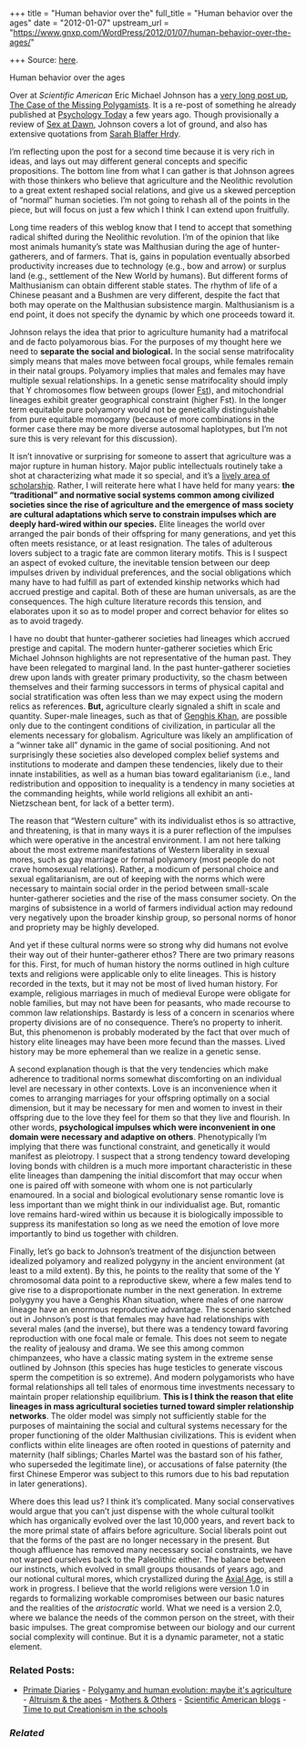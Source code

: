 +++
title = "Human behavior over the"
full_title = "Human behavior over the ages"
date = "2012-01-07"
upstream_url = "https://www.gnxp.com/WordPress/2012/01/07/human-behavior-over-the-ages/"

+++
Source: [here](https://www.gnxp.com/WordPress/2012/01/07/human-behavior-over-the-ages/).

Human behavior over the ages

Over at *Scientific American* Eric Michael Johnson has a [very long post up](http://blogs.scientificamerican.com/primate-diaries/2012/01/06/case-of-the-missing-polygamists/), [The Case of the Missing Polygamists](http://blogs.scientificamerican.com/primate-diaries/2012/01/06/case-of-the-missing-polygamists/). It is a re-post of something he already published at [Psychology Today](http://www.psychologytoday.com/blog/sex-dawn/201010/sex-evolution-and-the-case-the-missing-polygamists) a few years ago. Though provisionally a review of [Sex at Dawn](https://www.amazon.com/exec/obidos/ASIN/0061707813/geneexpressio-20), Johnson covers a lot of ground, and also has extensive quotations from [Sarah Blaffer Hrdy](https://en.wikipedia.org/wiki/Sarah_Blaffer_Hrdy).

I’m reflecting upon the post for a second time because it is very rich in ideas, and lays out may different general concepts and specific propositions. The bottom line from what I can gather is that Johnson agrees with those thinkers who believe that agriculture and the Neolithic revolution to a great extent reshaped social relations, and give us a skewed perception of “normal” human societies. I’m not going to rehash all of the points in the piece, but will focus on just a few which I think I can extend upon fruitfully.

  
Long time readers of this weblog know that I tend to accept that something radical shifted during the Neolithic revolution. I’m of the opinion that like most animals humanity’s state was Malthusian during the age of hunter-gatherers, and of farmers. That is, gains in population eventually absorbed productivity increases due to technology (e.g., bow and arrow) or surplus land (e.g., settlement of the New World by humans). But different forms of Malthusianism can obtain different stable states. The rhythm of life of a Chinese peasant and a Bushmen are very different, despite the fact that both may operate on the Malthusian subsistence margin. Malthusianism is a end point, it does not specify the dynamic by which one proceeds toward it.

Johnson relays the idea that prior to agriculture humanity had a matrifocal and de facto polyamorous bias. For the purposes of my thought here we need to **separate the social and biological.** In the social sense matrifocality simply means that males move between focal groups, while females remain in their natal groups. Polyamory implies that males and females may have multiple sexual relationships. In a genetic sense matrifocality should imply that Y chromosomes flow between groups (lower [Fst](https://en.wikipedia.org/wiki/Fixation_index)), and mitochondrial lineages exhibit greater geographical constraint (higher Fst). In the longer term equitable pure polyamory would not be genetically distinguishable from pure equitable momogamy (because of more combinations in the former case there may be more diverse autosomal haplotypes, but I’m not sure this is very relevant for this discussion).

It isn’t innovative or surprising for someone to assert that agriculture was a major rupture in human history. Major public intellectuals routinely take a shot at characterizing what made it so special, and it’s a [lively area of scholarship](https://www.gnxp.com/blog/2007/11/group-lifespan-differences-maybe-its.php). Rather, I will reiterate here what I have held for many years: **the “traditional” and normative social systems common among civilized societies since the rise of agriculture and the emergence of mass society are cultural adaptations which serve to constrain impulses which are deeply hard-wired within our species.** Elite lineages the world over arranged the pair bonds of their offspring for many generations, and yet this often meets resistance, or at least resignation. The tales of adulterous lovers subject to a tragic fate are common literary motifs. This is I suspect an aspect of evoked culture, the inevitable tension between our deep impulses driven by individual preferences, and the social obligations which many have to had fulfill as part of extended kinship networks which had accrued prestige and capital. Both of these are human universals, as are the consequences. The high culture literature records this tension, and elaborates upon it so as to model proper and correct behavior for elites so as to avoid tragedy.

I have no doubt that hunter-gatherer societies had lineages which accrued prestige and capital. The modern hunter-gatherer societies which Eric Michael Johnson highlights are not representative of the human past. They have been relegated to marginal land. In the past hunter-gatherer societies drew upon lands with greater primary productivity, so the chasm between themselves and their farming successors in terms of physical capital and social stratification was often less than we may expect using the modern relics as references. **But,** agriculture clearly signaled a shift in scale and quantity. Super-male lineages, such as that of [Genghis Khan](http://blogs.discovermagazine.com/gnxp/2010/08/1-in-200-men-direct-descendants-of-genghis-khan/), are possible only due to the contingent conditions of civilization, in particular all the elements necessary for globalism. Agriculture was likely an amplification of a “winner take all” dynamic in the game of social positioning. And not surprisingly these societies also developed complex belief systems and institutions to moderate and dampen these tendencies, likely due to their innate instabilities, as well as a human bias toward egalitarianism (i.e., land redistribution and opposition to inequality is a tendency in many societies at the commanding heights, while world religions all exhibit an anti-Nietzschean bent, for lack of a better term).

The reason that “Western culture” with its individualist ethos is so attractive, and threatening, is that in many ways it is a purer reflection of the impulses which were operative in the ancestral environment. I am not here talking about the most extreme manifestations of Western liberality in sexual mores, such as gay marriage or formal polyamory (most people do not crave homosexual relations). Rather, a modicum of personal choice and sexual egalitarianism, are out of keeping with the norms which were necessary to maintain social order in the period between small-scale hunter-gatherer societies and the rise of the mass consumer society. On the margins of subsistence in a world of farmers individual action may redound very negatively upon the broader kinship group, so personal norms of honor and propriety may be highly developed.

And yet if these cultural norms were so strong why did humans not evolve their way out of their hunter-gatherer ethos? There are two primary reasons for this. First, for much of human history the norms outlined in high culture texts and religions were applicable only to elite lineages. This is history recorded in the texts, but it may not be most of lived human history. For example, religious marriages in much of medieval Europe were obligate for noble families, but may not have been for peasants, who made recourse to common law relationships. Bastardy is less of a concern in scenarios where property divisions are of no consequence. There’s no property to inherit. But, this phenomenon is probably moderated by the fact that over much of history elite lineages may have been more fecund than the masses. Lived history may be more ephemeral than we realize in a genetic sense.

A second explanation though is that the very tendencies which make adherence to traditional norms somewhat discomforting on an individual level are necessary in other contexts. Love is an inconvenience when it comes to arranging marriages for your offspring optimally on a social dimension, but it may be necessary for men and women to invest in their offspring due to the love they feel for them so that they live and flourish. In other words, **psychological impulses which were inconvenient in one domain were necessary and adaptive on others**. Phenotypically I’m implying that there was functional constraint, and genetically it would manifest as pleiotropy. I suspect that a strong tendency toward developing loving bonds with children is a much more important characteristic in these elite lineages than dampening the initial discomfort that may occur when one is paired off with someone with whom one is not particularly enamoured. In a social and biological evolutionary sense romantic love is less important than we might think in our individualist age. But, romantic love remains hard-wired within us because it is biologically impossible to suppress its manifestation so long as we need the emotion of love more importantly to bind us together with children.

Finally, let’s go back to Johnson’s treatment of the disjunction between idealized polyamory and realized polygyny in the ancient environment (at least to a mild extent). By this, he points to the reality that some of the Y chromosomal data point to a reproductive skew, where a few males tend to give rise to a disproportionate number in the next generation. In extreme polygyny you have a Genghis Khan situation, where males of one narrow lineage have an enormous reproductive advantage. The scenario sketched out in Johnson’s post is that females may have had relationships with several males (and the inverse), but there was a tendency toward favoring reproduction with one focal male or female. This does not seem to negate the reality of jealousy and drama. We see this among common chimpanzees, who have a classic mating system in the extreme sense outlined by Johnson (this species has huge testicles to generate viscous sperm the competition is so extreme). And modern polygamorists who have formal relationships all tell tales of enormous time investments necessary to maintain proper relationship equilibrium. **This is I think the reason that elite lineages in mass agricultural societies turned toward simpler relationship networks**. The older model was simply not sufficiently stable for the purposes of maintaining the social and cultural systems necessary for the proper functioning of the older Malthusian civilizations. This is evident when conflicts within elite lineages are often rooted in questions of paternity and maternity (half siblings; Charles Martel was the bastard son of his father, who superseded the legitimate line), or accusations of false paternity (the first Chinese Emperor was subject to this rumors due to his bad reputation in later generations).

Where does this lead us? I think it’s complicated. Many social conservatives would argue that you can’t just dispense with the whole cultural toolkit which has organically evolved over the last 10,000 years, and revert back to the more primal state of affairs before agriculture. Social liberals point out that the forms of the past are no longer necessary in the present. But though affluence has removed many necessary social constraints, we have not warped ourselves back to the Paleolithic either. The balance between our instincts, which evolved in small groups thousands of years ago, and our notional cultural mores, which crystallized during the [Axial Age](https://en.wikipedia.org/wiki/Axial_Age), is still a work in progress. I believe that the world religions were version 1.0 in regards to formalizing workable compromises between our basic natures and the realities of the *aristocratic* world. What we need is a version 2.0, where we balance the needs of the common person on the street, with their basic impulses. The great compromise between our biology and our current social complexity will continue. But it is a dynamic parameter, not a static element.

### Related Posts:

- [Primate
  Diaries](https://www.gnxp.com/WordPress/2009/10/20/primate-diaries/) - [Polygamy and human evolution: maybe it's
  agriculture](https://www.gnxp.com/WordPress/2010/10/01/polygamy-and-human-evolution-maybe-its-agriculture/) - [Altruism & the
  apes](https://www.gnxp.com/WordPress/2009/09/26/altruism-the-apes/) - [Mothers &
  Others](https://www.gnxp.com/WordPress/2009/09/07/mothers-others/) - [Scientific American
  blogs](https://www.gnxp.com/WordPress/2011/07/05/scientific-american-blogs/) - [Time to put Creationism in the
  schools](https://www.gnxp.com/WordPress/2005/05/17/time-to-put-creationism-in-the-schools/)

### *Related*

[](https://www.addtoany.com/add_to/facebook?linkurl=https%3A%2F%2Fwww.gnxp.com%2FWordPress%2F2012%2F01%2F07%2Fhuman-behavior-over-the-ages%2F&linkname=Human%20behavior%20over%20the%20ages "Facebook")[](https://www.addtoany.com/add_to/twitter?linkurl=https%3A%2F%2Fwww.gnxp.com%2FWordPress%2F2012%2F01%2F07%2Fhuman-behavior-over-the-ages%2F&linkname=Human%20behavior%20over%20the%20ages "Twitter")[](https://www.addtoany.com/add_to/email?linkurl=https%3A%2F%2Fwww.gnxp.com%2FWordPress%2F2012%2F01%2F07%2Fhuman-behavior-over-the-ages%2F&linkname=Human%20behavior%20over%20the%20ages "Email")[](https://www.addtoany.com/share)
